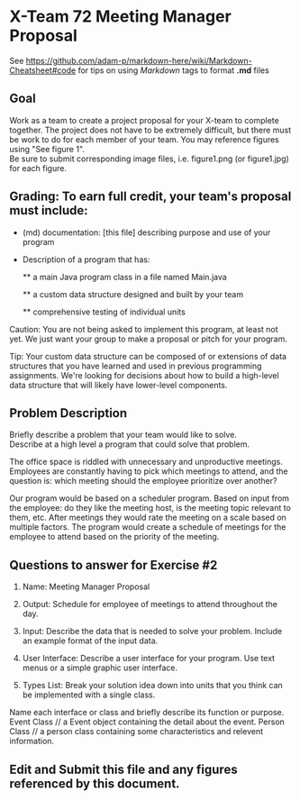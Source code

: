 # X-Team 72 Meeting Manager Proposal

See https://github.com/adam-p/markdown-here/wiki/Markdown-Cheatsheet#code for tips on using *Markdown* tags to format __.md__ files

## Goal

Work as a team to create a project proposal for your X-team to complete together.
The project does not have to be extremely difficult,
but there must be work to do for each member of your team.
You may reference figures using "See figure 1".  
Be sure to submit corresponding image files, i.e. figure1.png (or figure1.jpg) for each figure.

## Grading: To earn full credit, your team's proposal must include:

* (md) documentation: [this file] describing purpose and use of your program

* Description of a program that has:

  ** a main Java program class in a file named Main.java
  
  ** a custom data structure designed and built by your team
  
  ** comprehensive testing of individual units
  
 Caution: You are not being asked to implement this program, at least not yet. 
 We just want your group to make a proposal or pitch for your program.
 
 Tip: Your custom data structure can be composed of or extensions of data structures that you have learned and used in previous programming assignments.  We're looking for decisions about how to build a high-level data structure that will likely have lower-level components.

## Problem Description

Briefly describe a problem that your team would like to solve.  
Describe at a high level a program that could solve that problem.

The office space is riddled with unnecessary and unproductive meetings. Employees are constantly having to pick which meetings to attend, and the question is: which meeting should the employee prioritize over another?

Our program would be based on a scheduler program. Based on input from the employee: do they like the meeting host, is the meeting topic relevant to them, etc. After meetings they would rate the  meeting on a scale based on multiple factors. The program would create a schedule of meetings for the employee to attend based on the priority of the meeting.

## Questions to answer for Exercise #2

1. Name: Meeting Manager Proposal



2. Output: Schedule for employee of meetings to attend throughout the day.



3. Input: Describe the data that is needed to solve your problem. Include an example format of the input data.



4. User Interface: Describe a user interface for your program.  Use text menus or a simple graphic user interface.



5. Types List: Break your solution idea down into units that you think can be implemented with a single class.



Name each interface or class and briefly describe its function or purpose.
Event Class // a Event object containing the detail about the event.
Person Class // a person class containing some characteristics and relevent information.



## Edit and Submit this file and any figures referenced by this document.

